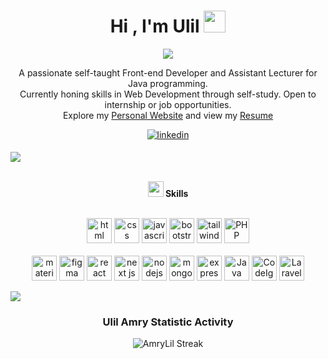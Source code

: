 <h1 align="center"><b>Hi , I'm Ulil </b><img src="https://media.giphy.com/media/hvRJCLFzcasrR4ia7z/giphy.gif" width="35"></h1>
<!--  -->
<p align="center">
  <a href="https://github.com/DenverCoder1/readme-typing-svg"><img src="https://readme-typing-svg.herokuapp.com?font=Time+New+Roman&color=cyan&size=25&center=true&vCenter=true&width=600&height=100&lines=AssalamuAlaikum+Warahmatullah..&hearts;++;merupakan-seorang+Front-End+Developer,;Computer+Science+Student,;Developer+Newbie,;Aktif+Belajar/Research,;Love+to+learn+new+stuffs..<3"></a>
</p>

<div align="center">
  
A passionate self-taught Front-end Developer and Assistant Lecturer for Java programming. <br> Currently honing skills in Web Development through self-study. Open to internship or job opportunities. <br> Explore my <a href="https://lil-portofolio.vercel.app/"> Personal Website</a> and view my <a href="https://ulil-cv.my.canva.site/"> Resume</a> 
<div align="center">
<a href="https://www.linkedin.com/in/ulil-amry-al-qadri-363a841b3" target="_blank">
<img src="https://img.shields.io/badge/linkedin:  -%2300acee.svg?color=405DE6&style=for-the-badge&logo=linkedin&logoColor=white" alt=linkedin style="margin-bottom: 5px;"/>
</a>
</div>

 

 
</div>




<img src="https://user-images.githubusercontent.com/73097560/115834477-dbab4500-a447-11eb-908a-139a6edaec5c.gif"><br><br>
<div align="center">
<img src="https://media2.giphy.com/media/QssGEmpkyEOhBCb7e1/giphy.gif?cid=ecf05e47a0n3gi1bfqntqmob8g9aid1oyj2wr3ds3mg700bl&rid=giphy.gif" width ="25"><b> Skills</b>
<br/>
<br/>

<a margin="10" href="https://developer.mozilla.org/en-US/docs/Web/HTML" target="_blank"><img margin="10px" height="40" src="https://img.icons8.com/color/48/000000/html-5.png" alt="html"></a>
<a margin="10" href="https://developer.mozilla.org/en-US/docs/Web/CSS" target="_blank"><img margin="10px" height="40" src="https://img.icons8.com/color/48/000000/css3.png" alt="css"></a>
<a margin="10" href="https://developer.mozilla.org/en-US/docs/Web/JavaScript" target="_blank"><img margin="10px" height="40" src="https://img.icons8.com/color/48/000000/javascript.png" alt="javascript"></a>
<a margin="10" href="https://getbootstrap.com" target="_blank"><img margin="10px" height="40" src="https://img.icons8.com/color/48/000000/bootstrap.png" alt="bootstrap"></a>
<a margin="10" href="https://tailwindcss.com" target="_blank"><img margin="10px" height="40" src="https://user-images.githubusercontent.com/25181517/202896760-337261ed-ee92-4979-84c4-d4b829c7355d.png" alt="tailwind"></a>
<a margin="10" href="https://www.php.net" target="_blank"><img margin="10px" height="40" src="https://img.icons8.com/?size=100&id=fAMVO_fuoOuC&format=png&color=000000" alt="PHP"></a>
<br />
<br />
<a margin="10" href="https://mui.com" target="_blank"><img margin="10px" height="40" src="https://img.icons8.com/color/48/000000/material-ui.png" alt="material ui"></a>
<a margin="10" href="https://figma.com" target="_blank"><img margin="10px" height="40" src="https://img.icons8.com/color/48/000000/figma.png" alt="figma"></a>
<a margin="10" href="https://reactjs.org" target="_blank"><img margin="10px" height="40" src="https://user-images.githubusercontent.com/25181517/183897015-94a058a6-b86e-4e42-a37f-bf92061753e5.png" alt="react"></a>
<a margin="10" href="https://nextjs.org" target="_blank"><img margin="10px" height="40" src="https://img.icons8.com/color/48/000000/nextjs.png" alt="next js"></a>
<a margin="10" href="https://nodejs.org" target="_blank"><img margin="10px" height="40" src="https://img.icons8.com/color/48/000000/nodejs.png" alt="nodejs"></a>
<a margin="10" href="https://mongodb.com" target="_blank"><img margin="10px" height="40" src="https://img.icons8.com/color/48/000000/mongodb.png" alt="mongodb"></a>
<a margin="10" href="https://expressjs.com" target="_blank"><img margin="10px" height="40" src="https://img.icons8.com/color/48/000000/express.png" alt="express"></a>
<a margin="10" href="https://java.com" target="_blank"><img margin="10px" height="40" src="https://img.icons8.com/?size=100&id=13679&format=png&color=000000" alt="Java"></a>
<a margin="10" href="https://codeigniter.com" target="_blank"><img margin="10px" height="40" src="https://img.icons8.com/?size=100&id=i18Aj6YAMGuM&format=png&color=000000" alt="CodeIgniter"></a>
<a margin="10" href="https://laravel.com" target="_blank"><img margin="10px" height="40" src="https://img.icons8.com/FF0000/64/laravel.png" alt="Laravel"></a>

</div>

 
</div>



	
</ul>
</div>

<img src="https://user-images.githubusercontent.com/73097560/115834477-dbab4500-a447-11eb-908a-139a6edaec5c.gif">


<div align='center'>

### Ulil Amry Statistic Activity


![AmryLil Streak](https://github-readme-streak-stats.herokuapp.com/?user=AmryLil&theme=algolia&hide_border=true)




</div>
